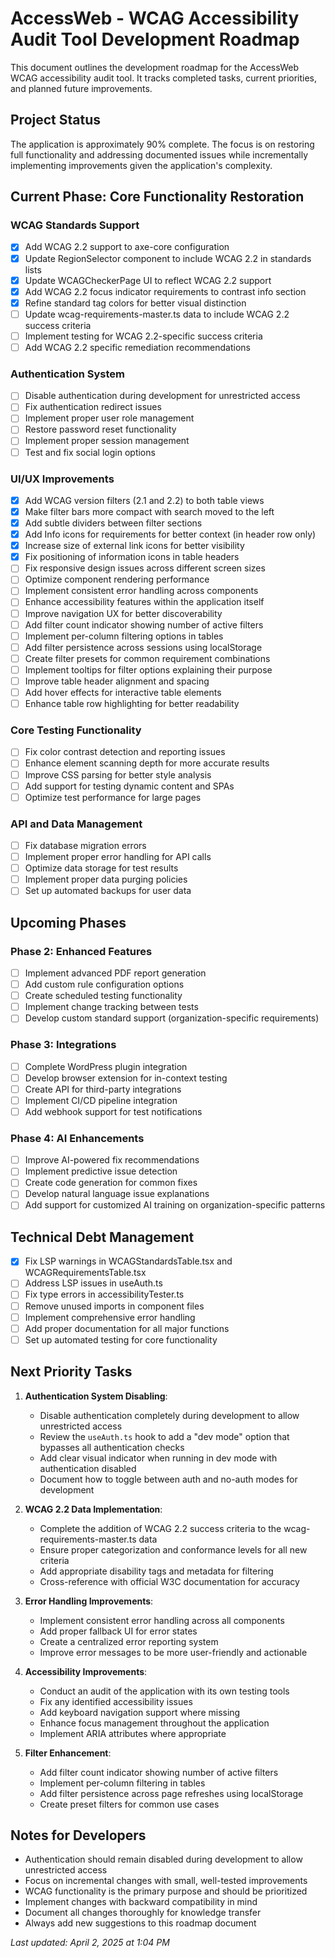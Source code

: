 # AccessWeb - WCAG Accessibility Audit Tool Development Roadmap

This document outlines the development roadmap for the AccessWeb WCAG accessibility audit tool. It tracks completed tasks, current priorities, and planned future improvements.

## Project Status

The application is approximately 90% complete. The focus is on restoring full functionality and addressing documented issues while incrementally implementing improvements given the application's complexity.

## Current Phase: Core Functionality Restoration

### WCAG Standards Support

- [x] Add WCAG 2.2 support to axe-core configuration
- [x] Update RegionSelector component to include WCAG 2.2 in standards lists
- [x] Update WCAGCheckerPage UI to reflect WCAG 2.2 support
- [x] Add WCAG 2.2 focus indicator requirements to contrast info section
- [x] Refine standard tag colors for better visual distinction
- [ ] Update wcag-requirements-master.ts data to include WCAG 2.2 success criteria
- [ ] Implement testing for WCAG 2.2-specific success criteria
- [ ] Add WCAG 2.2 specific remediation recommendations

### Authentication System

- [ ] Disable authentication during development for unrestricted access
- [ ] Fix authentication redirect issues
- [ ] Implement proper user role management
- [ ] Restore password reset functionality
- [ ] Implement proper session management
- [ ] Test and fix social login options

### UI/UX Improvements

- [x] Add WCAG version filters (2.1 and 2.2) to both table views
- [x] Make filter bars more compact with search moved to the left
- [x] Add subtle dividers between filter sections
- [x] Add Info icons for requirements for better context (in header row only)
- [x] Increase size of external link icons for better visibility
- [x] Fix positioning of information icons in table headers
- [ ] Fix responsive design issues across different screen sizes
- [ ] Optimize component rendering performance
- [ ] Implement consistent error handling across components
- [ ] Enhance accessibility features within the application itself
- [ ] Improve navigation UX for better discoverability
- [ ] Add filter count indicator showing number of active filters
- [ ] Implement per-column filtering options in tables
- [ ] Add filter persistence across sessions using localStorage
- [ ] Create filter presets for common requirement combinations
- [ ] Implement tooltips for filter options explaining their purpose
- [ ] Improve table header alignment and spacing
- [ ] Add hover effects for interactive table elements
- [ ] Enhance table row highlighting for better readability

### Core Testing Functionality

- [ ] Fix color contrast detection and reporting issues
- [ ] Enhance element scanning depth for more accurate results
- [ ] Improve CSS parsing for better style analysis
- [ ] Add support for testing dynamic content and SPAs
- [ ] Optimize test performance for large pages

### API and Data Management

- [ ] Fix database migration errors
- [ ] Implement proper error handling for API calls
- [ ] Optimize data storage for test results
- [ ] Implement proper data purging policies
- [ ] Set up automated backups for user data

## Upcoming Phases

### Phase 2: Enhanced Features

- [ ] Implement advanced PDF report generation
- [ ] Add custom rule configuration options
- [ ] Create scheduled testing functionality
- [ ] Implement change tracking between tests
- [ ] Develop custom standard support (organization-specific requirements)

### Phase 3: Integrations

- [ ] Complete WordPress plugin integration
- [ ] Develop browser extension for in-context testing
- [ ] Create API for third-party integrations
- [ ] Implement CI/CD pipeline integration
- [ ] Add webhook support for test notifications

### Phase 4: AI Enhancements

- [ ] Improve AI-powered fix recommendations
- [ ] Implement predictive issue detection
- [ ] Create code generation for common fixes
- [ ] Develop natural language issue explanations
- [ ] Add support for customized AI training on organization-specific patterns

## Technical Debt Management

- [x] Fix LSP warnings in WCAGStandardsTable.tsx and WCAGRequirementsTable.tsx
- [ ] Address LSP issues in useAuth.ts
- [ ] Fix type errors in accessibilityTester.ts
- [ ] Remove unused imports in component files
- [ ] Implement comprehensive error handling
- [ ] Add proper documentation for all major functions
- [ ] Set up automated testing for core functionality

## Next Priority Tasks

1. **Authentication System Disabling**: 
   - Disable authentication completely during development to allow unrestricted access
   - Review the `useAuth.ts` hook to add a "dev mode" option that bypasses all authentication checks
   - Add clear visual indicator when running in dev mode with authentication disabled
   - Document how to toggle between auth and no-auth modes for development

2. **WCAG 2.2 Data Implementation**:
   - Complete the addition of WCAG 2.2 success criteria to the wcag-requirements-master.ts data
   - Ensure proper categorization and conformance levels for all new criteria
   - Add appropriate disability tags and metadata for filtering
   - Cross-reference with official W3C documentation for accuracy

3. **Error Handling Improvements**:
   - Implement consistent error handling across all components
   - Add proper fallback UI for error states
   - Create a centralized error reporting system
   - Improve error messages to be more user-friendly and actionable

4. **Accessibility Improvements**:
   - Conduct an audit of the application with its own testing tools
   - Fix any identified accessibility issues
   - Add keyboard navigation support where missing
   - Enhance focus management throughout the application
   - Implement ARIA attributes where appropriate

5. **Filter Enhancement**:
   - Add filter count indicator showing number of active filters
   - Implement per-column filtering in tables
   - Add filter persistence across page refreshes using localStorage
   - Create preset filters for common use cases

## Notes for Developers

- Authentication should remain disabled during development to allow unrestricted access
- Focus on incremental changes with small, well-tested improvements
- WCAG functionality is the primary purpose and should be prioritized
- Implement changes with backward compatibility in mind
- Document all changes thoroughly for knowledge transfer
- Always add new suggestions to this roadmap document

*Last updated: April 2, 2025 at 1:04 PM*